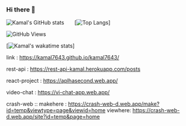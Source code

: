 ### Hi there 👋

![Kamal's GitHub stats](https://github-readme-stats.vercel.app/api?username=kamal7643&show_icons=true&theme=radical)&nbsp;&nbsp;&nbsp;&nbsp;&nbsp;&nbsp;&nbsp;[![Top Langs](https://github-readme-stats.vercel.app/api/top-langs/?username=kamal7643)]

![GitHub Views](https://komarev.com/ghpvc/?username=kamal7643)


[![Kamal's wakatime stats](https://github-readme-stats.vercel.app/api/wakatime?username=kamal7643)]


link : https://kamal7643.github.io/kamal7643/

rest-api : https://rest-api-kamal.herokuapp.com/posts

react-project : https://aplhasecond.web.app/

video-chat : https://vi-chat-app.web.app/

crash-web :: makehere : https://crash-web-d.web.app/make?id=temp&viewtype=page&viewid=home viewhere: https://crash-web-d.web.app/site?id=temp&page=home
